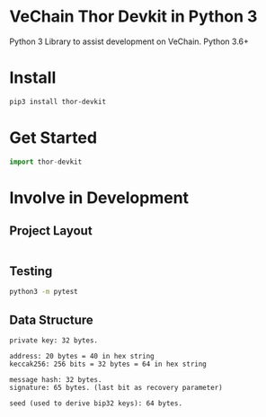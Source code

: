 # VeChain Thor Devkit in Python 3

Python 3 Library to assist development on VeChain. Python 3.6+

# Install
```bash
pip3 install thor-devkit
```

# Get Started
```python
import thor-devkit
```

# Involve in Development

## Project Layout
```
```

## Testing
```bash
python3 -m pytest
```

## Data Structure
```
private key: 32 bytes.

address: 20 bytes = 40 in hex string
keccak256: 256 bits = 32 bytes = 64 in hex string

message hash: 32 bytes.
signature: 65 bytes. (last bit as recovery parameter)

seed (used to derive bip32 keys): 64 bytes.
```